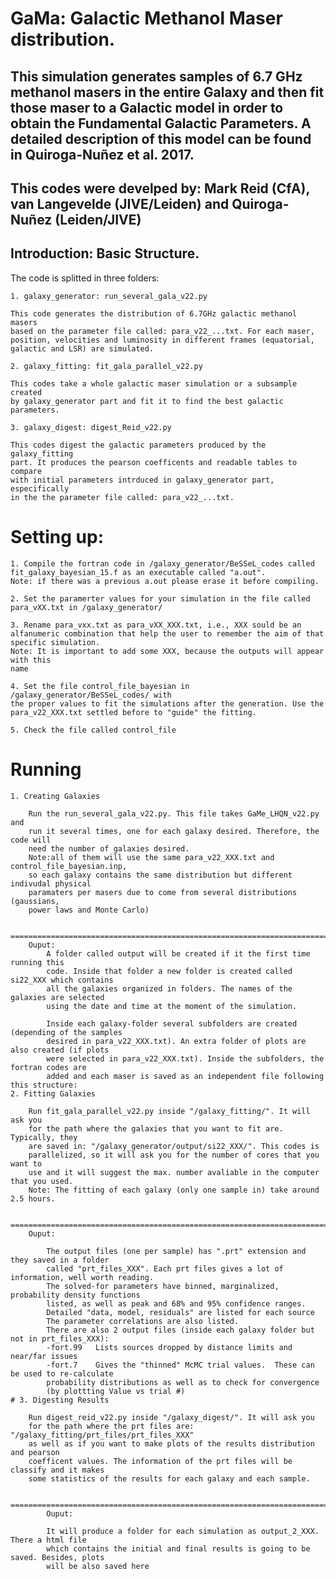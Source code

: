 # GaMa: Galactic Methanol Maser distribution.
## This simulation generates samples of 6.7 GHz methanol masers in the entire Galaxy and then fit those maser to a Galactic model in order to obtain the Fundamental Galactic Parameters. A detailed description of this model can be found in Quiroga-Nuñez et al. 2017.
## This codes were develped by: Mark Reid (CfA), van Langevelde (JIVE/Leiden) and Quiroga-Nuñez (Leiden/JIVE)

## Introduction: Basic Structure.
The code is splitted in three folders:
	
	1. galaxy_generator: run_several_gala_v22.py

	This code generates the distribution of 6.7GHz galactic methanol masers
	based on the parameter file called: para_v22_...txt. For each maser,
	position, velocities and luminosity in different frames (equatorial,
	galactic and LSR) are simulated.
	
	2. galaxy_fitting: fit_gala_parallel_v22.py
	
	This codes take a whole galactic maser simulation or a subsample created
	by galaxy_generator part and fit it to find the best galactic parameters.

	3. galaxy_digest: digest_Reid_v22.py

	This codes digest the galactic parameters produced by the galaxy_fitting
	part. It produces the pearson coefficents and readable tables to compare
	with initial parameters intrduced in galaxy_generator part, especifically
	in the the parameter file called: para_v22_...txt.

# Setting up:

	1. Compile the fortran code in /galaxy_generator/BeSSeL_codes called
	fit_galaxy_bayesian_15.f as an executable called "a.out".
	Note: if there was a previous a.out please erase it before compiling.

	2. Set the paramerter values for your simulation in the file called para_vXX.txt in /galaxy_generator/

	3. Rename para_vxx.txt as para_vXX_XXX.txt, i.e., XXX sould be an 
	alfanumeric combination that help the user to remember the aim of that
	specific simulation. 
	Note: It is important to add some XXX, because the outputs will appear with this
	name

	4. Set the file control_file_bayesian in /galaxy_generator/BeSSeL_codes/ with
	the proper values to fit the simulations after the generation. Use the
	para_v22_XXX.txt settled before to "guide" the fitting.

	5. Check the file called control_file

# Running
	1. Creating Galaxies

		Run the run_several_gala_v22.py. This file takes GaMe_LHQN_v22.py and 
		run it several times, one for each galaxy desired. Therefore, the code will
		need the number of galaxies desired.
		Note:all of them will use the same para_v22_XXX.txt and control_file_bayesian.inp,
		so each galaxy contains the same distribution but different indivudal physical 
		paramaters per masers due to come from several distributions (gaussians,
		power laws and Monte Carlo)
		
		============================================================================
		Ouput: 
			A folder called output will be created if it the first time running this
			code. Inside that folder a new folder is created called si22_XXX which contains
			all the galaxies organized in folders. The names of the galaxies are selected
			using the date and time at the moment of the simulation.

			Inside each galaxy-folder several subfolders are created (depending of the samples
			desired in para_v22_XXX.txt). An extra folder of plots are also created (if plots
			were selected in para_v22_XXX.txt). Inside the subfolders, the fortran codes are
			added and each maser is saved as an independent file following this structure:
	2. Fitting Galaxies

		Run fit_gala_parallel_v22.py inside "/galaxy_fitting/". It will ask you
		for the path where the galaxies that you want to fit are. Typically, they
		are saved in: "/galaxy_generator/output/si22_XXX/". This codes is 
		parallelized, so it will ask you for the number of cores that you want to
		use and it will suggest the max. number avaliable in the computer that you used.
		Note: The fitting of each galaxy (only one sample in) take around 2.5 hours.

		============================================================================
		Ouput:

			The output files (one per sample) has ".prt" extension and they saved in a folder
			called "prt_files_XXX". Each prt files gives a lot of information, well worth reading.
			The solved-for parameters have binned, marginalized, probability density functions
			listed, as well as peak and 68% and 95% confidence ranges.
			Detailed "data, model, residuals" are listed for each source
			The parameter correlations are also listed.
			There are also 2 output files (inside each galaxy folder but not in prt_files_XXX):
			-fort.99   Lists sources dropped by distance limits and near/far issues
			-fort.7    Gives the "thinned" McMC trial values.  These can be used to re-calculate
			probability distributions as well as to check for convergence
			(by plottting Value vs trial #)
	# 3. Digesting Results

		Run digest_reid_v22.py inside "/galaxy_digest/". It will ask you
		for the path where the prt files are: "/galaxy_fitting/prt_files/prt_files_XXX"
		as well as if you want to make plots of the results distribution and pearson
		coefficent values. The information of the prt files will be classify and it makes
		some statistics of the results for each galaxy and each sample.
	
			============================================================================
			Ouput:

			It will produce a folder for each simulation as output_2_XXX. There a html file
			which contains the initial and final results is going to be saved. Besides, plots
			will be also saved here 
